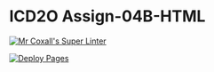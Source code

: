 # ICD2O Assign-04B-HTML

[![Mr Coxall's Super Linter](https://github.com/Assign-04B-HTML-HotdogOrderSite/workflows/Mr%20Coxall's%20Super%20Linter/badge.svg)](https://github.com/Assign-04B-HTML-HotdogOrderSite/actions)

[![Deploy Pages](https://github.com/Assign-04B-HTML-HotdogOrderSite/workflows/Deploy%20Pages/badge.svg)](https://github.com/Assign-04B-HTML-HotdogOrderSite/actions)
